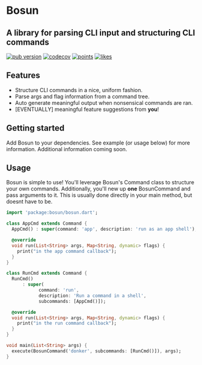 # Bosun

## A library for parsing CLI input and structuring CLI commands

[![pub version](https://img.shields.io/pub/v/bosun)](https://img.shields.io/pub/v/bosun)
[![codecov](https://codecov.io/gh/PyreStudios/bosun/branch/main/graph/badge.svg?token=CAK5MR60ZI)](https://codecov.io/gh/PyreStudios/bosun)
[![points](https://img.shields.io/pub/points/bosun)](https://img.shields.io/pub/points/bosun)
[![likes](https://img.shields.io/pub/points/bosun)](https://img.shields.io/pub/points/bosun)


## Features

- Structure CLI commands in a nice, uniform fashion.
- Parse args and flag information from a command tree.
- Auto generate meaningful output when nonsensical commands are ran.
- [EVENTUALLY] meaningful feature suggestions from **you**!

## Getting started

Add Bosun to your dependencies. See example (or usage below) for more information. Additional information coming soon.

## Usage

Bosun is simple to use! You'll leverage Bosun's Command class to structure your own commands. Additionally, you'll new up **one** BosunCommand and pass arguments to it. This is usually done directly in your main method, but doesnt have to be.

```dart
import 'package:bosun/bosun.dart';

class AppCmd extends Command {
  AppCmd() : super(command: 'app', description: 'run as an app shell');

  @override
  void run(List<String> args, Map<String, dynamic> flags) {
    print("in the app command callback");
  }
}

class RunCmd extends Command {
  RunCmd()
      : super(
            command: 'run',
            description: 'Run a command in a shell',
            subcommands: [AppCmd()]);

  @override
  void run(List<String> args, Map<String, dynamic> flags) {
    print("in the run command callback");
  }
}

void main(List<String> args) {
  execute(BosunCommand('donker', subcommands: [RunCmd()]), args);
}

```
